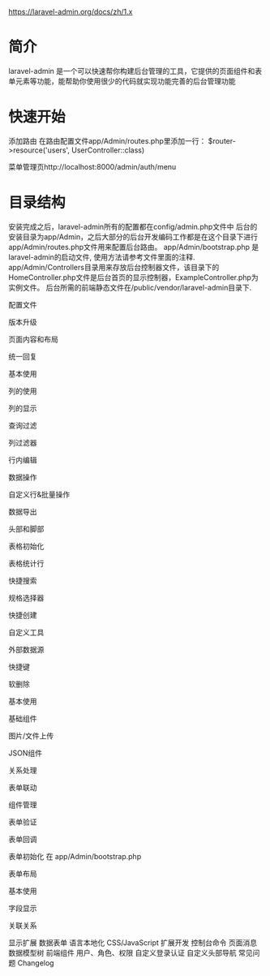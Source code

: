 https://laravel-admin.org/docs/zh/1.x

# 简介
laravel-admin 是一个可以快速帮你构建后台管理的工具，它提供的页面组件和表单元素等功能，能帮助你使用很少的代码就实现功能完善的后台管理功能

# 快速开始
添加路由 在路由配置文件app/Admin/routes.php里添加一行：
$router->resource('users', UserController::class) 

菜单管理页http://localhost:8000/admin/auth/menu

# 目录结构
安装完成之后，laravel-admin所有的配置都在config/admin.php文件中
后台的安装目录为app/Admin，之后大部分的后台开发编码工作都是在这个目录下进行
app/Admin/routes.php文件用来配置后台路由。
app/Admin/bootstrap.php 是laravel-admin的启动文件, 使用方法请参考文件里面的注释.
app/Admin/Controllers目录用来存放后台控制器文件，该目录下的HomeController.php文件是后台首页的显示控制器，ExampleController.php为实例文件。
后台所需的前端静态文件在/public/vendor/laravel-admin目录下.





配置文件

版本升级

页面内容和布局

统一回复

基本使用

列的使用

列的显示

查询过滤

列过滤器

行内编辑

数据操作

自定义行&批量操作

数据导出

头部和脚部

表格初始化

表格统计行

快捷搜索

规格选择器

快捷创建

自定义工具

外部数据源

快捷键

软删除

基本使用

基础组件

图片/文件上传

JSON组件

关系处理

表单联动

组件管理

表单验证

表单回调

表单初始化
在 app/Admin/bootstrap.php

表单布局

基本使用

字段显示

关联关系

显示扩展
数据表单
语言本地化
CSS/JavaScript
扩展开发
控制台命令
页面消息
数据模型树
前端组件
用户、角色、权限
自定义登录认证
自定义头部导航
常见问题
Changelog
